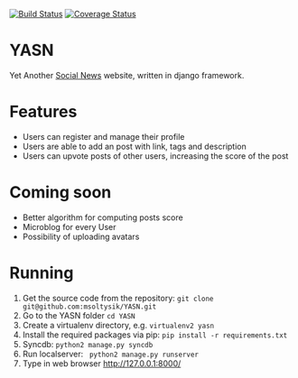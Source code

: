 [![Build Status](https://travis-ci.org/msoltysik/YASN.svg?branch=master)](https://travis-ci.org/msoltysik/YASN)
[![Coverage Status](https://coveralls.io/repos/msoltysik/YASN/badge.png?branch=development)](https://coveralls.io/r/msoltysik/YASN?branch=development)


YASN 
====
Yet Another [Social News](http://en.wikipedia.org/wiki/Social_news) website, written in django framework.


Features
========
* Users can register and manage their profile
* Users are able to add an post with link, tags and description
* Users can upvote posts of other users, increasing the score of the post

Coming soon
============
* Better algorithm for computing posts score
* Microblog for every User
* Possibility of uploading avatars


Running 
=======
1. Get the source code from the repository: ```git clone git@github.com:msoltysik/YASN.git```
2. Go to the YASN folder ```cd YASN```
3. Create a virtualenv directory, e.g. ```virtualenv2 yasn```
4. Install the required packages via pip: ```pip install -r requirements.txt```
5. Syncdb: ```python2 manage.py syncdb```
6. Run localserver: ``` python2 manage.py runserver```
7. Type in web browser http://127.0.0.1:8000/
